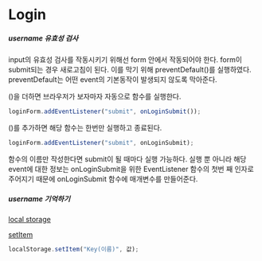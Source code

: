 # Login

##### username 유효성 검사

input의 유효성 검사를 작동시키기 위해선 form 안에서 작동되어야 한다.
form이 submit되는 경우 새로고침이 된다. 이를 막기 위해 preventDefault()를 실행하였다.
preventDefault는 어떤 event의 기본동작이 발생되지 않도록 막아준다.

()을 더하면 브라우저가 보자마자 자동으로 함수를 실행한다.

```js
loginForm.addEventListener("submit", onLoginSubmit());
```

()를 추가하면 해당 함수는 한번만 실행하고 종료된다.

```js
loginForm.addEventListener("submit", onLoginSubmit); 
```

함수의 이름만 작성한다면 submit이 될 때마다 실행 가능하다. 실행 뿐 아니라 해당 event에 대한 정보는 onLoginSubmit을 위한 EventListener 함수의 첫번 째 인자로 주어지기 때문에 onLoginSubmit 함수에 매개변수를 만들어준다.


##### username 기억하기

[local storage](https://developer.mozilla.org/ko/docs/Web/API/Window/localStorage)

[setItem](https://developer.mozilla.org/en-US/docs/Web/API/Storage/setItem)

```js
localStorage.setItem("Key(이름)", 값);
```
